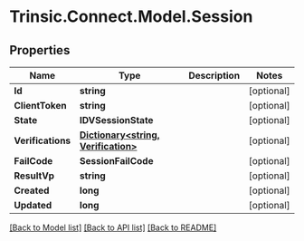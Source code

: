 # Trinsic.Connect.Model.Session

## Properties

Name | Type | Description | Notes
------------ | ------------- | ------------- | -------------
**Id** | **string** |  | [optional]
**ClientToken** | **string** |  | [optional]
**State** | **IDVSessionState** |  | [optional]
**Verifications** | [**Dictionary&lt;string, Verification&gt;**](Verification.md) |  | [optional]
**FailCode** | **SessionFailCode** |  | [optional]
**ResultVp** | **string** |  | [optional]
**Created** | **long** |  | [optional]
**Updated** | **long** |  | [optional]

[[Back to Model list]](../src/Trinsic.Connect/README.md#documentation-for-models) [[Back to API list]](../src/Trinsic.Connect/README.md#documentation-for-api-endpoints) [[Back to README]](../src/Trinsic.Connect/README.md)

